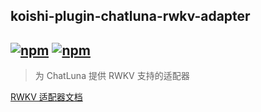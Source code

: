 ## koishi-plugin-chatluna-rwkv-adapter

## [![npm](https://img.shields.io/npm/v/koishi-plugin-chatluna-rmkv-adapter)](https://www.npmjs.com/package/koishi-plugin-chatluna-rmkv-adapter) [![npm](https://img.shields.io/npm/dm/koishi-plugin-chatluna-rmkv-adapter)](https://www.npmjs.com/package/koishi-plugin-chatluna-rmkv-adapter)

> 为 ChatLuna 提供 RWKV 支持的适配器

[RWKV 适配器文档](https://chatluna.chat/guide/configure-model-platform/rwkv.html)
